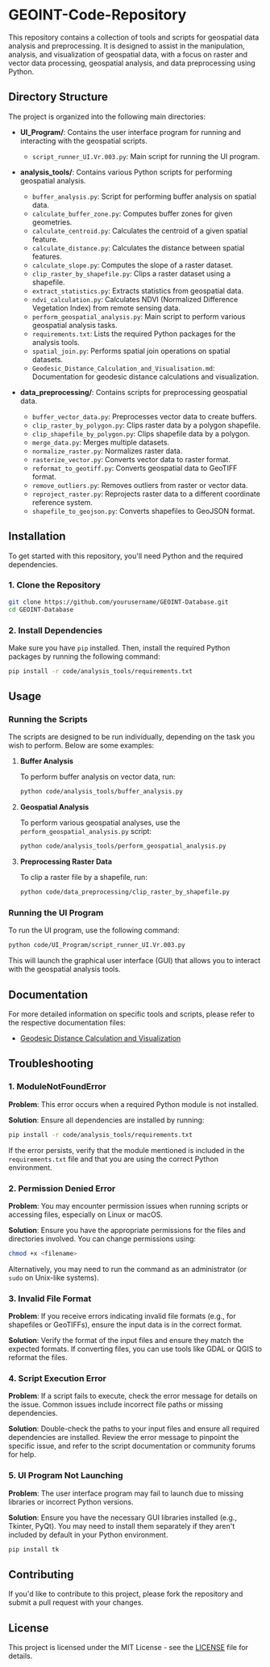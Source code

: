 # GEOINT-Code-Repository

This repository contains a collection of tools and scripts for geospatial data analysis and preprocessing. It is designed to assist in the manipulation, analysis, and visualization of geospatial data, with a focus on raster and vector data processing, geospatial analysis, and data preprocessing using Python.

## Directory Structure

The project is organized into the following main directories:

- **UI_Program/**: Contains the user interface program for running and interacting with the geospatial scripts.
    - `script_runner_UI.Vr.003.py`: Main script for running the UI program.

- **analysis_tools/**: Contains various Python scripts for performing geospatial analysis.
    - `buffer_analysis.py`: Script for performing buffer analysis on spatial data.
    - `calculate_buffer_zone.py`: Computes buffer zones for given geometries.
    - `calculate_centroid.py`: Calculates the centroid of a given spatial feature.
    - `calculate_distance.py`: Calculates the distance between spatial features.
    - `calculate_slope.py`: Computes the slope of a raster dataset.
    - `clip_raster_by_shapefile.py`: Clips a raster dataset using a shapefile.
    - `extract_statistics.py`: Extracts statistics from geospatial data.
    - `ndvi_calculation.py`: Calculates NDVI (Normalized Difference Vegetation Index) from remote sensing data.
    - `perform_geospatial_analysis.py`: Main script to perform various geospatial analysis tasks.
    - `requirements.txt`: Lists the required Python packages for the analysis tools.
    - `spatial_join.py`: Performs spatial join operations on spatial datasets.
    - `Geodesic_Distance_Calculation_and_Visualisation.md`: Documentation for geodesic distance calculations and visualization.

- **data_preprocessing/**: Contains scripts for preprocessing geospatial data.
    - `buffer_vector_data.py`: Preprocesses vector data to create buffers.
    - `clip_raster_by_polygon.py`: Clips raster data by a polygon shapefile.
    - `clip_shapefile_by_polygon.py`: Clips shapefile data by a polygon.
    - `merge_data.py`: Merges multiple datasets.
    - `normalize_raster.py`: Normalizes raster data.
    - `rasterize_vector.py`: Converts vector data to raster format.
    - `reformat_to_geotiff.py`: Converts geospatial data to GeoTIFF format.
    - `remove_outliers.py`: Removes outliers from raster or vector data.
    - `reproject_raster.py`: Reprojects raster data to a different coordinate reference system.
    - `shapefile_to_geojson.py`: Converts shapefiles to GeoJSON format.

## Installation

To get started with this repository, you'll need Python and the required dependencies.

### 1. Clone the Repository

```bash
git clone https://github.com/yourusername/GEOINT-Database.git
cd GEOINT-Database
```

### 2. Install Dependencies

Make sure you have `pip` installed. Then, install the required Python packages by running the following command:

```bash
pip install -r code/analysis_tools/requirements.txt
```

## Usage

### Running the Scripts

The scripts are designed to be run individually, depending on the task you wish to perform. Below are some examples:

1. **Buffer Analysis**

   To perform buffer analysis on vector data, run:

   ```bash
   python code/analysis_tools/buffer_analysis.py
   ```

2. **Geospatial Analysis**

   To perform various geospatial analyses, use the `perform_geospatial_analysis.py` script:

   ```bash
   python code/analysis_tools/perform_geospatial_analysis.py
   ```

3. **Preprocessing Raster Data**

   To clip a raster file by a shapefile, run:

   ```bash
   python code/data_preprocessing/clip_raster_by_shapefile.py
   ```

### Running the UI Program

To run the UI program, use the following command:

```bash
python code/UI_Program/script_runner_UI.Vr.003.py
```

This will launch the graphical user interface (GUI) that allows you to interact with the geospatial analysis tools.

## Documentation

For more detailed information on specific tools and scripts, please refer to the respective documentation files:

- [Geodesic Distance Calculation and Visualization](code/analysis_tools/Geodesic_Distance_Calculation_and_Visualisation.md)

## Troubleshooting

### 1. **ModuleNotFoundError**

   **Problem**: This error occurs when a required Python module is not installed.

   **Solution**: Ensure all dependencies are installed by running:

   ```bash
   pip install -r code/analysis_tools/requirements.txt
   ```

   If the error persists, verify that the module mentioned is included in the `requirements.txt` file and that you are using the correct Python environment.

### 2. **Permission Denied Error**

   **Problem**: You may encounter permission issues when running scripts or accessing files, especially on Linux or macOS.

   **Solution**: Ensure you have the appropriate permissions for the files and directories involved. You can change permissions using:

   ```bash
   chmod +x <filename>
   ```

   Alternatively, you may need to run the command as an administrator (or `sudo` on Unix-like systems).

### 3. **Invalid File Format**

   **Problem**: If you receive errors indicating invalid file formats (e.g., for shapefiles or GeoTIFFs), ensure the input data is in the correct format.

   **Solution**: Verify the format of the input files and ensure they match the expected formats. If converting files, you can use tools like GDAL or QGIS to reformat the files.

### 4. **Script Execution Error**

   **Problem**: If a script fails to execute, check the error message for details on the issue. Common issues include incorrect file paths or missing dependencies.

   **Solution**: Double-check the paths to your input files and ensure all required dependencies are installed. Review the error message to pinpoint the specific issue, and refer to the script documentation or community forums for help.

### 5. **UI Program Not Launching**

   **Problem**: The user interface program may fail to launch due to missing libraries or incorrect Python versions.

   **Solution**: Ensure you have the necessary GUI libraries installed (e.g., Tkinter, PyQt). You may need to install them separately if they aren't included by default in your Python environment.

   ```bash
   pip install tk
   ```

## Contributing

If you'd like to contribute to this project, please fork the repository and submit a pull request with your changes.

## License

This project is licensed under the MIT License - see the [LICENSE](LICENSE) file for details.
